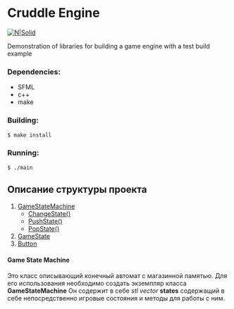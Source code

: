 # Cruddle Engine

[![N|Solid](https://pp.userapi.com/c840436/v840436638/3d3e4/xIRLcWSTnJo.jpg?ava=1)](https://vk.com/crudlestudio)

Demonstration of libraries for building a game engine with a test build example

### Dependencies:
 - SFML
 - c++
 - make
 
### Building:
```sh
$ make install
```

### Running:
```sh
$ ./main
```

## Описание структуры проекта
1. [GameStateMachine](#statemachine)
    - [ChangeState()](#changestate)
    - [PushState()](#pushstate)
    - [PopState()](#popstate)
2. [GameState](#state)
3. [Button](#button)


#### <a name="statemachine"></a> Game State Machine
Это класс описывающий конечный автомат с магазинной памятью. Для его использования необходимо создать экземпляр класса __GameStateMachine__
Он содержит в себе *stl vector* __states__ содержащий в себе непосредственно игровые состояния и методы для работы с ним.